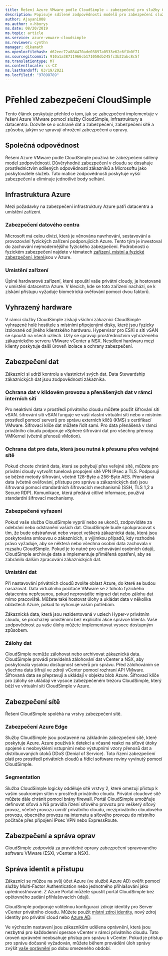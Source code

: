 ```yaml
---
title: Řešení Azure VMware podle CloudSimple – zabezpečení pro služby CloudSimple
description: Popisuje sdílené zodpovědnosti modelů pro zabezpečení služeb CloudSimple Services.
author: Ajayan1008
ms.author: v-hborys
ms.date: 08/20/2019
ms.topic: article
ms.service: azure-vmware-cloudsimple
ms.reviewer: cynthn
manager: dikamath
ms.openlocfilehash: d62eec72a884470ade03897a0533e62c6f1b0f71
ms.sourcegitcommit: 910a1a38711966cb171050db245fc3b22abc8c5f
ms.translationtype: MT
ms.contentlocale: cs-CZ
ms.lasthandoff: 03/19/2021
ms.locfileid: "97898789"
---
```

# <a name="cloudsimple-security-overview"></a>Přehled zabezpečení CloudSimple

Tento článek poskytuje přehled o tom, jak se zabezpečení implementuje v řešení Azure VMware pomocí služby CloudSimple, infrastruktury a datacentra. Dozvíte se o ochraně dat a zabezpečení, zabezpečení sítě a způsobu, jakým se spravují ohrožení zabezpečení a opravy.

## <a name="shared-responsibility"></a>Společná odpovědnost

Řešení Azure VMware podle CloudSimple používá ke zabezpečení sdílený model zodpovědnosti. Důvěryhodné zabezpečení v cloudu se dosahuje prostřednictvím sdílených odpovědností zákazníků a Microsoftu jako poskytovatele služeb. Tato matice zodpovědnosti poskytuje vyšší zabezpečení a eliminuje jednotlivé body selhání.

## <a name="azure-infrastructure"></a>Infrastruktura Azure

Mezi požadavky na zabezpečení infrastruktury Azure patří datacentra a umístění zařízení.

### <a name="datacenter-security"></a>Zabezpečení datového centra

Microsoft má celou divizi, která je věnována navrhování, sestavování a provozování fyzických zařízení podporujících Azure. Tento tým je investoval do zachování nejmodernějšího fyzického zabezpečení. Podrobnosti o fyzickém zabezpečení najdete v tématech [zařízení, místní a fyzické zabezpečení, které](../security/fundamentals/physical-security.md)jsou v Azure.

### <a name="equipment-location"></a>Umístění zařízení

Úplné hardwarové zařízení, které spouští vaše privátní cloudy, je hostované v umístění datacentra Azure.  V klecích, kde se toto zařízení nachází, se k získání přístupu vyžaduje biometrická ověřování pomocí dvou faktorů.

## <a name="dedicated-hardware"></a>Vyhrazený hardware

V rámci služby CloudSimple získají všichni zákazníci CloudSimple vyhrazené holé hostitele s místními připojenými disky, které jsou fyzicky izolované od jiného klientského hardwaru. Hypervisor pro ESXi s síti vSAN se spouští na všech uzlech. Uzly se spravují prostřednictvím vyhrazeného zákaznického serveru VMware vCenter a NSX. Nesdílení hardwaru mezi klienty poskytuje další úroveň izolace a ochrany zabezpečení.

## <a name="data-security"></a>Zabezpečení dat

Zákazníci si udrží kontrolu a vlastnictví svých dat. Data Stewardship zákaznických dat jsou zodpovědností zákazníka.

### <a name="data-protection-for-data-at-rest-and-data-in-motion-within-internal-networks"></a>Ochrana dat v klidovém provozu a přenášených dat v rámci interních sítí

Pro neaktivní data v prostředí privátního cloudu můžete použít šifrování síti vSAN. šifrování síti vSAN funguje ve vaší vlastní virtuální síti nebo v místním prostředí pomocí serverů pro správu externích klíčů (KMS) s certifikací VMware.  Šifrovací klíče dat můžete řídit sami. Pro data přenášená v rámci privátního cloudu podporuje vSphere šifrování dat pro všechny přenosy VMKernel (včetně přenosů vMotion).

### <a name="data-protection-for-data-that-is-required-to-move-through-public-networks"></a>Ochrana dat pro data, která jsou nutná k přesunu přes veřejné sítě

Pokud chcete chránit data, která se pohybují přes veřejné sítě, můžete pro privátní cloudy vytvořit tunelová propojení sítě VPN IPsec a TLS. Podporují se běžné metody šifrování, včetně 128-Byte a 256-Byte AES. Přenášená data (včetně ověřování, přístupu pro správu a zákaznických dat) jsou šifrovaná pomocí standardních šifrovacích mechanismů (SSH, TLS 1,2 a Secure RDP). Komunikace, která předává citlivé informace, používá standardní šifrovací mechanismy.

### <a name="secure-disposal"></a>Zabezpečené vyřazení

Pokud vaše služba CloudSimple vyprší nebo se ukončí, zodpovídáte za odebrání nebo odstranění vašich dat. CloudSimple bude spolupracovat s tím, že bude odstraňovat nebo vracet veškerá zákaznická data, která jsou poskytována smlouvou o zákaznících, s výjimkou případů, kdy rozhodné právo vyžaduje, aby se některá nebo všechna osobní data zachovala v rozsahu CloudSimple. Pokud je to nutné pro uchovávání osobních údajů, CloudSimple archivuje data a implementuje přiměřená opatření, aby se zabránilo dalším zpracování zákaznických dat.

### <a name="data-location"></a>Umístění dat

Při nastavování privátních cloudů zvolíte oblast Azure, do které se budou nasazovat. Data virtuálního počítače VMware se z tohoto fyzického datacentra nepřesunou, pokud neprovádíte migraci dat nebo zálohu dat mimo pracoviště. Můžete také hostovat úlohy a ukládat data v několika oblastech Azure, pokud to vyhovuje vašim potřebám.

Zákaznická data, která jsou rezidentovaná v uzlech Hyper-v privátním cloudu, se procházejí umístěními bez explicitní akce správce klienta. Vaše zodpovědnost za vaše úlohy můžete implementovat vysoce dostupným způsobem.

### <a name="data-backups"></a>Zálohy dat

CloudSimple nemůže zálohovat nebo archivovat zákaznická data. CloudSimple provádí pravidelná zálohování dat vCenter a NSX, aby poskytovala vysokou dostupnost serverů pro správu. Před zálohováním se všechna data šifrují ve zdroji vCenter pomocí rozhraní API VMware. Šifrovaná data se přepravují a ukládají v objektu blob Azure. Šifrovací klíče pro zálohy se ukládají ve vysoce zabezpečeném trezoru CloudSimple, který běží ve virtuální síti CloudSimple v Azure.

## <a name="network-security"></a>Zabezpečení sítě

Řešení CloudSimple spoléhá na vrstvy zabezpečení sítě.

### <a name="azure-edge-security"></a>Zabezpečení Azure Edge

Služby CloudSimple jsou postavené na základním zabezpečení sítě, které poskytuje Azure. Azure používá k detekci a včasné reakci na síťové útoky spojené s neobvyklémi vstupními nebo výstupními vzory přenosů dat a distribuovaných útoků DDoS (Denial of Service). Toto řízení zabezpečení platí pro prostředí privátních cloudů a řídicí software roviny vyvinutý pomocí CloudSimple.

### <a name="segmentation"></a>Segmentation

Služba CloudSimple logicky odděluje sítě vrstvy 2, které omezují přístup k vašim soukromým sítím v prostředí privátního cloudu. Privátní cloudové sítě můžete dále chránit pomocí brány firewall. Portál CloudSimple umožňuje definovat síťová a NS pravidla řízení síťového provozu pro veškerý síťový provoz, včetně provozu uvnitř privátního cloudu, meziprivátního cloudového provozu, obecného provozu na internetu a síťového provozu do místního počítače přes připojení IPsec VPN nebo ExpressRoute.

## <a name="vulnerability-and-patch-management"></a>Zabezpečení a správa oprav

CloudSimple zodpovídá za pravidelné opravy zabezpečení spravovaného softwaru VMware (ESXi, vCenter a NSX).

## <a name="identity-and-access-management"></a>Správa identit a přístupu

Zákazníci se můžou na svůj účet Azure (ve službě Azure AD) ověřit pomocí služby Multi-Factor Authentication nebo jednotného přihlašování jako upřednostňované. Z Azure Portal můžete spustit portál CloudSimple bez opětovného zadání přihlašovacích údajů.

CloudSimple podporuje volitelnou konfiguraci zdroje identity pro Server vCenter privátního cloudu. Můžete použít [místní zdroj identity](set-vcenter-identity.md), nový zdroj identity pro privátní cloud nebo [Azure AD](azure-ad.md).

Ve výchozím nastavení jsou zákazníkům udělena oprávnění, která jsou nezbytná pro každodenní operace vCenter v rámci privátního cloudu. Tato úroveň oprávnění neobsahuje přístup pro správu k vCenter. Pokud je přístup pro správu dočasně vyžadován, můžete během provádění úloh správy zvýšit [vaše oprávnění](escalate-private-cloud-privileges.md) po dobu omezeného období.
